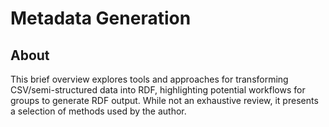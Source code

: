 # Metadata Generation 

## About

This brief overview explores tools and approaches for transforming CSV/semi-structured data into RDF, highlighting 
potential workflows for groups to generate RDF output. While not an exhaustive review, it presents 
a selection of methods used by the author.
